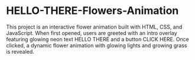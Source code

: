 # HELLO-THERE-Flowers-Animation
This project is an interactive flower animation built with HTML, CSS, and JavaScript. When first opened, users are greeted with an intro overlay featuring glowing neon text HELLO THERE and a button CLICK HERE. Once clicked, a dynamic flower animation with glowing lights and growing grass is revealed.
